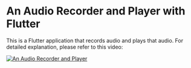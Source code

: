 # An Audio Recorder and Player with Flutter

This is a Flutter application that records audio and plays that audio.
For detailed explanation, please refer to this video:

[![An Audio Recorder and Player](http://img.youtube.com/vi/FYlEKq-TTBg/0.jpg)](http://www.youtube.com/watch?v=FYlEKq-TTBg "An Audio Recorder and Player with Flutter")


